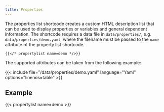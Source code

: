 ```yaml
---
title: Properties
---
```


The properties list shortcode creates a custom HTML description list that can be used to display properties or variables and general dependent information. The shortcode requires a data file in `data/properties/`, e.g. `data/properties/demo.yaml`, where the filename must be passed to the `name` attribute of the property list shortcode.

<!-- prettier-ignore-start -->
```tpl
{{</* propertylist name=demo */>}}
```
<!-- prettier-ignore-end -->

The supported attributes can be taken from the following example:

<!-- prettier-ignore-start -->
<!-- spellchecker-disable -->
{{< include file="/data/properties/demo.yaml" language="Yaml" options="linenos=table" >}}
<!-- spellchecker-enable -->
<!-- prettier-ignore-end -->

## Example

{{< propertylist name=demo >}}
